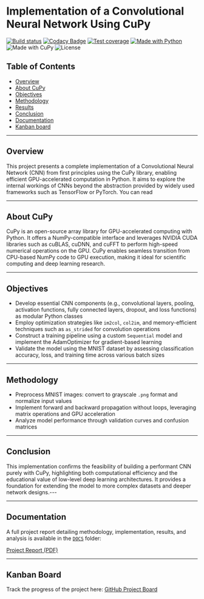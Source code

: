 # Implementation of a Convolutional Neural Network Using CuPy

[![Build status](https://github.com/Doberman12/CNNfromScratch/actions/workflows/python-ci.yml/badge.svg)](https://github.com/Doberman12/CNNfromScratch/actions/workflows/python-ci.yml)
[![Codacy Badge](https://app.codacy.com/project/badge/Grade/f0cf20a8fdb747bbb32a26b6e08c9261)](https://app.codacy.com/gh/Doberman12/CNNfromScratch/dashboard?utm_source=gh&utm_medium=referral&utm_content=&utm_campaign=Badge_grade)
[![Test coverage](https://codecov.io/github/Doberman12/CNNfromScratch/graph/badge.svg?token=6HYBORPF0L)](https://codecov.io/github/Doberman12/CNNfromScratch)
[![Made with Python](https://img.shields.io/badge/Made%20with-Python-1f425f.svg)](https://www.python.org/)
![Made with CuPy](https://img.shields.io/badge/made%20with-CuPy-1f425f?style=flat-square)
![License](https://img.shields.io/badge/license-MIT-blue?style=flat-square)
## Table of Contents

- [Overview](#overview)
- [About CuPy](#about-cupy)
- [Objectives](#objectives)
- [Methodology](#methodology)
- [Results](#results)
- [Conclusion](#conclusion)
- [Documentation](#documentation)
- [Kanban board](#️kanban-board)

---

## Overview

This project presents a complete implementation of a Convolutional Neural Network (CNN) from first principles using the CuPy library, enabling efficient GPU-accelerated computation in Python. It aims to explore the internal workings of CNNs beyond the abstraction provided by widely used frameworks such as TensorFlow or PyTorch.
You can read 

---

## About CuPy

CuPy is an open-source array library for GPU-accelerated computing with Python. It offers a NumPy-compatible interface and leverages NVIDIA CUDA libraries such as cuBLAS, cuDNN, and cuFFT to perform high-speed numerical operations on the GPU. CuPy enables seamless transition from CPU-based NumPy code to GPU execution, making it ideal for scientific computing and deep learning research.

---

## Objectives

- Develop essential CNN components (e.g., convolutional layers, pooling, activation functions, fully connected layers, dropout, and loss functions) as modular Python classes
- Employ optimization strategies like `im2col`, `col2im`, and memory-efficient techniques such as `as_strided` for convolution operations
- Construct a training pipeline using a custom `Sequential` model and implement the AdamOptimizer for gradient-based learning
- Validate the model using the MNIST dataset by assessing classification accuracy, loss, and training time across various batch sizes

---

## Methodology

- Preprocess MNIST images: convert to grayscale `.png` format and normalize input values
- Implement forward and backward propagation without loops, leveraging matrix operations and GPU acceleration
- Analyze model performance through validation curves and confusion matrices

---

## Conclusion

This implementation confirms the feasibility of building a performant CNN purely with CuPy, highlighting both computational efficiency and the educational value of low-level deep learning architectures. It provides a foundation for extending the model to more complex datasets and deeper network designs.---

---

## Documentation

A full project report detailing methodology, implementation, results, and analysis is available in the [`DOCS`](./DOCS) folder:

[Project Report (PDF)](./DOCS/CNN_raport.pdf)

---

## Kanban Board

Track the progress of the project here: [GitHub Project Board](https://github.com/users/Doberman12/projects/3)
